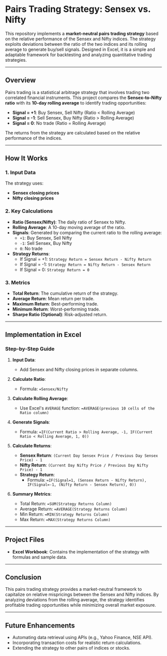 # **Pairs Trading Strategy: Sensex vs. Nifty**

This repository implements a **market-neutral pairs trading strategy** based on the relative performance of the Sensex and Nifty indices. The strategy exploits deviations between the ratio of the two indices and its rolling average to generate buy/sell signals. Designed in Excel, it is a simple and adaptable framework for backtesting and analyzing quantitative trading strategies.

---

## **Overview**

Pairs trading is a statistical arbitrage strategy that involves trading two correlated financial instruments. This project compares the **Sensex-to-Nifty ratio** with its **10-day rolling average** to identify trading opportunities:

- **Signal = +1**: Buy Sensex, Sell Nifty (Ratio < Rolling Average)
- **Signal = -1**: Sell Sensex, Buy Nifty (Ratio > Rolling Average)
- **Signal = 0**: No trade (Ratio = Rolling Average)

The returns from the strategy are calculated based on the relative performance of the indices.

---

## **How It Works**

### **1. Input Data**
The strategy uses:
- **Sensex closing prices**
- **Nifty closing prices**

### **2. Key Calculations**
- **Ratio (Sensex/Nifty)**: The daily ratio of Sensex to Nifty.
- **Rolling Average**: A 10-day moving average of the ratio.
- **Signals**: Generated by comparing the current ratio to the rolling average:
  - `+1`: Buy Sensex, Sell Nifty
  - `-1`: Sell Sensex, Buy Nifty
  - `0`: No trade
- **Strategy Returns**:
  - If Signal = +1: `Strategy Return = Sensex Return - Nifty Return`
  - If Signal = -1: `Strategy Return = Nifty Return - Sensex Return`
  - If Signal = 0: `Strategy Return = 0`

### **3. Metrics**
- **Total Return**: The cumulative return of the strategy.
- **Average Return**: Mean return per trade.
- **Maximum Return**: Best-performing trade.
- **Minimum Return**: Worst-performing trade.
- **Sharpe Ratio (Optional)**: Risk-adjusted return.

---

## **Implementation in Excel**

### **Step-by-Step Guide**
1. **Input Data**:
   - Add Sensex and Nifty closing prices in separate columns.

2. **Calculate Ratio**:
   - Formula: `=Sensex/Nifty`

3. **Calculate Rolling Average**:
   - Use Excel's `AVERAGE` function: `=AVERAGE(previous 10 cells of the Ratio column)`

4. **Generate Signals**:
   - Formula: `=IF(Current Ratio > Rolling Average, -1, IF(Current Ratio < Rolling Average, 1, 0))`

5. **Calculate Returns**:
   - **Sensex Return**: `(Current Day Sensex Price / Previous Day Sensex Price) - 1`
   - **Nifty Return**: `(Current Day Nifty Price / Previous Day Nifty Price) - 1`
   - **Strategy Return**:
     - Formula: `=IF(Signal=1, (Sensex Return - Nifty Return), IF(Signal=-1, (Nifty Return - Sensex Return), 0))`

6. **Summary Metrics**:
   - Total Return: `=SUM(Strategy Returns Column)`
   - Average Return: `=AVERAGE(Strategy Returns Column)`
   - Min Return: `=MIN(Strategy Returns Column)`
   - Max Return: `=MAX(Strategy Returns Column)`

---

## **Project Files**
- **Excel Workbook**: Contains the implementation of the strategy with formulas and sample data.

---

## **Conclusion**
This pairs trading strategy provides a market-neutral framework to capitalize on relative mispricings between the Sensex and Nifty indices. By analyzing deviations from the rolling average, the strategy identifies profitable trading opportunities while minimizing overall market exposure.

---

## **Future Enhancements**
- Automating data retrieval using APIs (e.g., Yahoo Finance, NSE API).
- Incorporating transaction costs for realistic return calculations.
- Extending the strategy to other pairs of indices or stocks.

